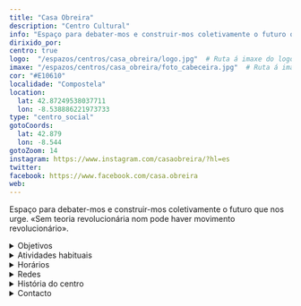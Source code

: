 ```yaml
---
title: "Casa Obreira"
description: "Centro Cultural"
info: "Espaço para debater-mos e construir-mos coletivamente o futuro que nos urge. «Sem teoria revolucionária nom pode haver movimento revolucionário»."
dirixido_por:
centro: true
logo:  "/espazos/centros/casa_obreira/logo.jpg"  # Ruta á imaxe do logo
imaxe: "/espazos/centros/casa_obreira/foto_cabeceira.jpg"  # Ruta á imaxe de fondo
cor: "#E10610"
localidade: "Compostela"
location:
  lat: 42.87249538037711
  lon: -8.538886221973733
type: "centro_social"
gotoCoords:
  lat: 42.879
  lon: -8.544
gotoZoom: 14
instagram: https://www.instagram.com/casaobreira/?hl=es
twitter:
facebook: https://www.facebook.com/casa.obreira
web:
---
```

Espaço para debater-mos e construir-mos coletivamente o futuro que nos urge. «Sem teoria revolucionária nom pode haver movimento revolucionário».

<details>
  <summary>Objetivos</summary>
  <ul>
    <li>Objetivo 1</li>
    <li>Objetivo 2</li>
    <li>Objetivo 3</li>
  </ul>
</details>

<details>
  <summary>Atividades habituais</summary>
  <p>No Centro Social organizamos umha ampla variedade de atividades:</p>
  <ul>
    <li>Talheres</li>
    <li>Faladoiros</li>
    <li>Projeçons</li>
    <li>Juntanzas</li>
  </ul>
</details>

<details>
  <summary>Horários</summary>
  <p>Os horários habituais do centro som os seguintes:</p>
  <ul>
    <li><strong>Segundas a sextas:</strong> 16:00 - 21:00.</li>
    <li><strong>Sábados:</strong> 10:00 - 14:00 e 16:00 - 20:00.</li>
    <li><strong>Domingos:</strong> Pechado, excepto para eventos programados.</li>
  </ul>
</details>

<details>
  <summary>Redes</summary>
  <p>Conhece-nos a través de:</p>
  <ul>
    <li>Instragram</li>
    <li>Twiter/X</li>
    <li>Facebook</li>
    <li>Bluesky</li>
  </ul>
</details>

<details>
  <summary>História do centro</summary>
  <p></p>
</details>

<details>
  <summary>Contacto</summary>
  <p>Podes contatar connosco a través de:</p>
  <ul>
    <li>Email: contacto@email.com</li>
    <li>Teléfono: 111 111 111</li>
    <li>Endereço: - </li>
  </ul>
</details>